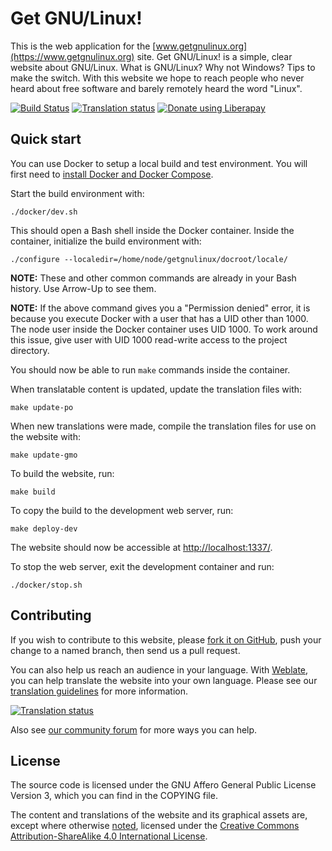# Get GNU/Linux!

This is the web application for the
[www.getgnulinux.org](https://www.getgnulinux.org) site. Get GNU/Linux! is a
simple, clear website about GNU/Linux. What is GNU/Linux? Why not Windows? Tips
to make the switch. With this website we hope to reach people who never heard
about free software and barely remotely heard the word "Linux".

[![Build Status](https://travis-ci.com/getgnulinux/getgnulinux.svg?branch=master)](https://travis-ci.com/getgnulinux/getgnulinux)
[![Translation status](https://hosted.weblate.org/widgets/getgnulinux/-/svg-badge.svg)](https://hosted.weblate.org/engage/getgnulinux/)
[![Donate using Liberapay](https://img.shields.io/liberapay/patrons/getgnulinux.svg?logo=liberapay)](https://liberapay.com/getgnulinux/donate)

## Quick start

You can use Docker to setup a local build and test environment. You will first
need to [install Docker and Docker Compose](https://docs.docker.com/engine/install/).

Start the build environment with:

    ./docker/dev.sh

This should open a Bash shell inside the Docker container.
Inside the container, initialize the build environment with:

    ./configure --localedir=/home/node/getgnulinux/docroot/locale/

**NOTE:** These and other common commands are already in your Bash history. Use
Arrow-Up to see them.

**NOTE:** If the above command gives you a "Permission denied" error, it is
because you execute Docker with a user that has a UID other than 1000. The node
user inside the Docker container uses UID 1000. To work around this issue, give
user with UID 1000 read-write access to the project directory.

You should now be able to run `make` commands inside the container.

When translatable content is updated, update the translation files with:

    make update-po

When new translations were made, compile the translation files for use on the
website with:

    make update-gmo

To build the website, run:

    make build

To copy the build to the development web server, run:

    make deploy-dev

The website should now be accessible at <http://localhost:1337/>.

To stop the web server, exit the development container and run:

    ./docker/stop.sh


## Contributing

If you wish to contribute to this website, please [fork it on
GitHub](https://github.com/getgnulinux/getgnulinux), push your change to a
named branch, then send us a pull request.

You can also help us reach an audience in your language. With
[Weblate](https://hosted.weblate.org/engage/getgnulinux/), you can help
translate the website into your own language. Please see our [translation
guidelines](https://community.getgnulinux.org/t/about-the-translation-category/17)
for more information.

[![Translation status](https://hosted.weblate.org/widgets/getgnulinux/-/287x66-black.png)](https://hosted.weblate.org/engage/getgnulinux/)

Also see [our community
forum](https://community.getgnulinux.org/t/help-improve-getgnulinux-org/12) for
more ways you can help.


## License

The source code is licensed under the GNU Affero General Public License Version
3, which you can find in the COPYING file.

The content and translations of the website and its graphical assets are,
except where otherwise [noted](https://www.getgnulinux.org/legal/), licensed
under the [Creative Commons Attribution-ShareAlike 4.0 International
License](https://creativecommons.org/licenses/by-sa/4.0/).
